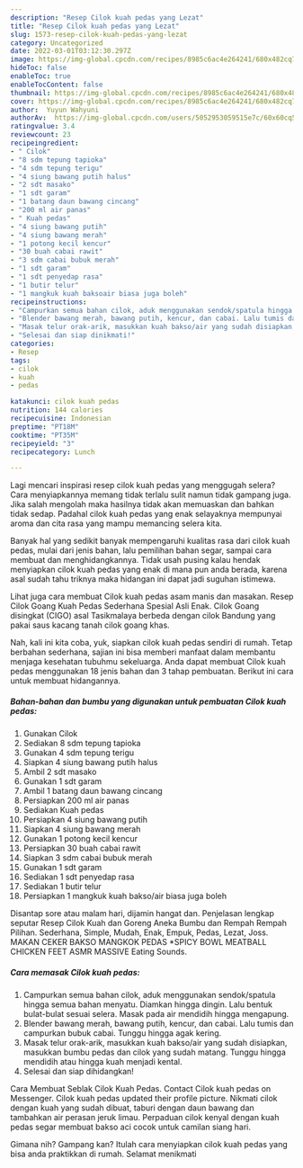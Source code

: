 ```yaml
---
description: "Resep Cilok kuah pedas yang Lezat"
title: "Resep Cilok kuah pedas yang Lezat"
slug: 1573-resep-cilok-kuah-pedas-yang-lezat
category: Uncategorized
date: 2022-03-01T03:12:30.297Z
image: https://img-global.cpcdn.com/recipes/8985c6ac4e264241/680x482cq70/cilok-kuah-pedas-foto-resep-utama.jpg
hideToc: false
enableToc: true
enableTocContent: false
thumbnail: https://img-global.cpcdn.com/recipes/8985c6ac4e264241/680x482cq70/cilok-kuah-pedas-foto-resep-utama.jpg
cover: https://img-global.cpcdn.com/recipes/8985c6ac4e264241/680x482cq70/cilok-kuah-pedas-foto-resep-utama.jpg
author:  Yuyun Wahyuni
authorAv:  https://img-global.cpcdn.com/users/5052953059515e7c/60x60cq50/avatar.jpg
ratingvalue: 3.4
reviewcount: 23
recipeingredient:
- " Cilok"
- "8 sdm tepung tapioka"
- "4 sdm tepung terigu"
- "4 siung bawang putih halus"
- "2 sdt masako"
- "1 sdt garam"
- "1 batang daun bawang cincang"
- "200 ml air panas"
- " Kuah pedas"
- "4 siung bawang putih"
- "4 siung bawang merah"
- "1 potong kecil kencur"
- "30 buah cabai rawit"
- "3 sdm cabai bubuk merah"
- "1 sdt garam"
- "1 sdt penyedap rasa"
- "1 butir telur"
- "1 mangkuk kuah baksoair biasa juga boleh"
recipeinstructions:
- "Campurkan semua bahan cilok, aduk menggunakan sendok/spatula hingga semua bahan menyatu. Diamkan hingga dingin. Lalu bentuk bulat-bulat sesuai selera. Masak pada air mendidih hingga mengapung."
- "Blender bawang merah, bawang putih, kencur, dan cabai. Lalu tumis dan campurkan bubuk cabai. Tunggu hingga agak kering."
- "Masak telur orak-arik, masukkan kuah bakso/air yang sudah disiapkan, masukkan bumbu pedas dan cilok yang sudah matang. Tunggu hingga mendidih atau hingga kuah menjadi kental."
- "Selesai dan siap dinikmati!"
categories:
- Resep
tags:
- cilok
- kuah
- pedas

katakunci: cilok kuah pedas 
nutrition: 144 calories
recipecuisine: Indonesian
preptime: "PT18M"
cooktime: "PT35M"
recipeyield: "3"
recipecategory: Lunch

---
```



Lagi mencari inspirasi resep cilok kuah pedas yang menggugah selera? Cara menyiapkannya memang tidak terlalu sulit namun tidak gampang juga. Jika salah mengolah maka hasilnya tidak akan memuaskan dan bahkan tidak sedap. Padahal cilok kuah pedas yang enak selayaknya mempunyai aroma dan cita rasa yang mampu memancing selera kita.


Banyak hal yang sedikit banyak mempengaruhi kualitas rasa dari cilok kuah pedas, mulai dari jenis bahan, lalu pemilihan bahan segar, sampai cara membuat dan menghidangkannya. Tidak usah pusing kalau hendak menyiapkan cilok kuah pedas yang enak di mana pun anda berada, karena asal sudah tahu triknya maka hidangan ini dapat jadi suguhan istimewa.

Lihat juga cara membuat Cilok kuah pedas asam manis dan masakan. Resep Cilok Goang Kuah Pedas Sederhana Spesial Asli Enak. Cilok Goang disingkat (CIGO) asal Tasikmalaya berbeda dengan cilok Bandung yang pakai saus kacang tanah cilok goang khas.


Nah, kali ini kita coba, yuk, siapkan cilok kuah pedas sendiri di rumah. Tetap berbahan sederhana, sajian ini bisa memberi manfaat dalam membantu menjaga kesehatan tubuhmu sekeluarga. Anda dapat membuat Cilok kuah pedas menggunakan 18 jenis bahan dan 3 tahap pembuatan. Berikut ini cara untuk membuat hidangannya.

<!--inarticleads1-->

##### Bahan-bahan dan bumbu yang digunakan untuk pembuatan Cilok kuah pedas:

1. Gunakan  Cilok
1. Sediakan 8 sdm tepung tapioka
1. Gunakan 4 sdm tepung terigu
1. Siapkan 4 siung bawang putih halus
1. Ambil 2 sdt masako
1. Gunakan 1 sdt garam
1. Ambil 1 batang daun bawang cincang
1. Persiapkan 200 ml air panas
1. Sediakan  Kuah pedas
1. Persiapkan 4 siung bawang putih
1. Siapkan 4 siung bawang merah
1. Gunakan 1 potong kecil kencur
1. Persiapkan 30 buah cabai rawit
1. Siapkan 3 sdm cabai bubuk merah
1. Gunakan 1 sdt garam
1. Sediakan 1 sdt penyedap rasa
1. Sediakan 1 butir telur
1. Persiapkan 1 mangkuk kuah bakso/air biasa juga boleh


Disantap sore atau malam hari, dijamin hangat dan. Penjelasan lengkap seputar Resep Cilok Kuah dan Goreng Aneka Bumbu dan Rempah Rempah Pilihan. Sederhana, Simple, Mudah, Enak, Empuk, Pedas, Lezat, Joss. MAKAN CEKER BAKSO MANGKOK PEDAS *SPICY BOWL MEATBALL CHICKEN FEET ASMR MASSIVE Eating Sounds. 

<!--inarticleads2-->

##### Cara memasak Cilok kuah pedas:

1. Campurkan semua bahan cilok, aduk menggunakan sendok/spatula hingga semua bahan menyatu. Diamkan hingga dingin. Lalu bentuk bulat-bulat sesuai selera. Masak pada air mendidih hingga mengapung.
1. Blender bawang merah, bawang putih, kencur, dan cabai. Lalu tumis dan campurkan bubuk cabai. Tunggu hingga agak kering.
1. Masak telur orak-arik, masukkan kuah bakso/air yang sudah disiapkan, masukkan bumbu pedas dan cilok yang sudah matang. Tunggu hingga mendidih atau hingga kuah menjadi kental.
1. Selesai dan siap dihidangkan!

Cara Membuat Seblak Cilok Kuah Pedas. Contact Cilok kuah pedas on Messenger. Cilok kuah pedas updated their profile picture. Nikmati cilok dengan kuah yang sudah dibuat, taburi dengan daun bawang dan tambahkan air perasan jeruk limau. Perpaduan cilok kenyal dengan kuah pedas segar membuat bakso aci cocok untuk camilan siang hari. 

Gimana nih? Gampang kan? Itulah cara menyiapkan cilok kuah pedas yang bisa anda praktikkan di rumah. Selamat menikmati
